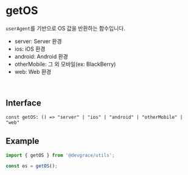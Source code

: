 # getOS

`userAgent`를 기반으로 OS 값을 반환하는 함수입니다.

- server: Server 환경
- ios: iOS 환경
- android: Android 환경
- otherMobile: 그 외 모바일(ex: BlackBerry)
- web: Web 환경

<br />

## Interface
```tsx
const getOS: () => "server" | "ios" | "android" | "otherMobile" | "web"
```

## Example
```ts
import { getOS } from '@devgrace/utils';

const os = getOS();
```